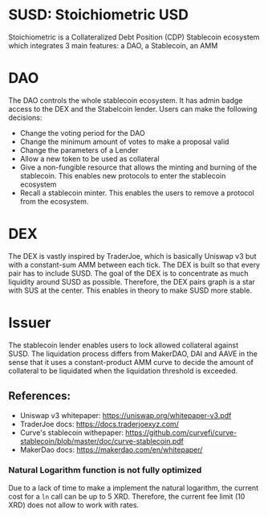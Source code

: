 # SUSD: Stoichiometric USD

Stoichiometric is a Collateralized Debt Position (CDP) Stablecoin ecosystem which integrates 3 main features: a DAO, a Stablecoin, an AMM
# DAO
The DAO controls the whole stablecoin ecosystem. It has admin badge access to the DEX and the Stabelcoin lender. Users can make the following decisions:
- Change the voting period for the DAO
- Change the minimum amount of votes to make a proposal valid
- Change the parameters of a Lender
- Allow a new token to be used as collateral
- Give a non-fungible resource that allows the minting and burning of the stablecoin. This enables new protocols to enter the stablecoin ecosystem
- Recall a stablecoin minter. This enables the users to remove a protocol from the ecosystem.

# DEX
The DEX is vastly inspired by TraderJoe, which is basically Uniswap v3 but with a constant-sum AMM between each tick. The DEX is built so that every pair has to include SUSD. The goal of the DEX is to concentrate as much liquidity around SUSD as possible. Therefore, the DEX pairs graph is a star with SUS at the center. This enables in theory to make SUSD more stable.

# Issuer
The stablecoin lender enables users to lock allowed collateral against SUSD. The liquidation process differs from MakerDAO, DAI and AAVE in the sense that it uses a constant-product AMM curve to decide the amount of collateral to be liquidated when the liquidation threshold is exceeded.

## References:
- Uniswap v3 whitepaper: https://uniswap.org/whitepaper-v3.pdf
- TraderJoe docs: https://docs.traderjoexyz.com/
- Curve's stablecoin withepaper: https://github.com/curvefi/curve-stablecoin/blob/master/doc/curve-stablecoin.pdf
- MakerDao docs: https://makerdao.com/en/whitepaper/

### Natural Logarithm function is not fully optimized
Due to a lack of time to make a implement the natural logarithm, the current cost for a `ln` call can be up to 5 XRD. 
Therefore, the current fee limit (10 XRD) does not allow to work with rates. 